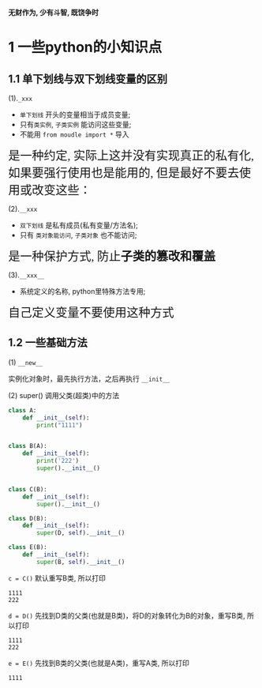 **无财作为, 少有斗智, 既饶争时**

1 一些python的小知识点
=========================

## 1.1 单下划线与双下划线变量的区别

(1).`_xxx`

- `单下划线` 开头的变量相当于成员变量;
- 只有`类实例`, `子类实例` 能访问这些变量;
- 不能用 `from moudle import *` 导入


<font face="KaiTi" size=5>是一种约定, 实际上这并没有实现真正的私有化, 如果要强行使用也是能用的, 但是最好不要去使用或改变这些：</font>

(2).`__xxx`
 
- `双下划线` 是私有成员(私有变量/方法名);
- 只有 `类对象能访问`, `子类对象` 也不能访问;


<font face="KaiTi" size=5>是一种保护方式, 防止**子类的篡改和覆盖**</font>

(3).`__xxx__`

- 系统定义的名称, python里特殊方法专用;


<font face="KaiTi" size=5>自己定义变量不要使用这种方式</font>

## 1.2 一些基础方法

(1) `__new__`

实例化对象时，最先执行方法，之后再执行 `__init__`

(2) super()
调用父类(超类)中的方法

```python
class A:
    def __init__(self):
        print("1111")


class B(A):
    def __init__(self):
        print('222')
        super().__init__()


class C(B):
    def __init__(self):
        super().__init__()

class D(B):
    def __init__(self):
        super(D, self).__init__()

class E(B):
    def __init__(self):
        super(B, self).__init__()
```
`c = C()` 默认重写B类, 所以打印 
```text
1111
222
```

`d = D()` 先找到D类的父类(也就是B类)，将D的对象转化为B的对象，重写B类, 所以打印 
```text
1111
222
```

`e = E()` 先找到B类的父类(也就是A类)，重写A类, 所以打印 
```text
1111
```
